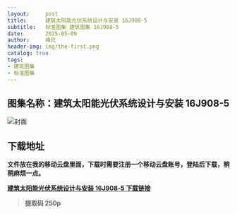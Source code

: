 ```yaml
---
layout:     post
title:      建筑太阳能光伏系统设计与安装 16J908-5
subtitle:   标准图集 建筑图集 16J908-5
date:       2025-05-09
author:     峰兄
header-img: img/the-first.png
catalog: true
tags:
- 建筑图集
- 标准图集
---
```

## 图集名称：建筑太阳能光伏系统设计与安装 16J908-5
![封面](https://pic1.imgdb.cn/item/681daa8258cb8da5c8e8be8e.jpg)

## 下载地址 ##
**文件放在我的移动云盘里面，下载时需要注册一个移动云盘账号，登陆后下载，稍稍麻烦一点。**  
  
[**建筑太阳能光伏系统设计与安装 16J908-5 下载链接**](https://caiyun.139.com/m/i?2nc6pdvPuNThg)

> **提取码 250p**

